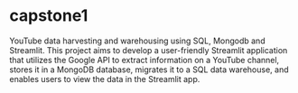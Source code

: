 # capstone1
YouTube data harvesting and warehousing using SQL, Mongodb and Streamlit. This project aims to develop a user-friendly Streamlit application that utilizes the Google API to extract information on a YouTube channel, stores it in a MongoDB database, migrates it to a SQL data warehouse, and enables users to view the data in the Streamlit app.
